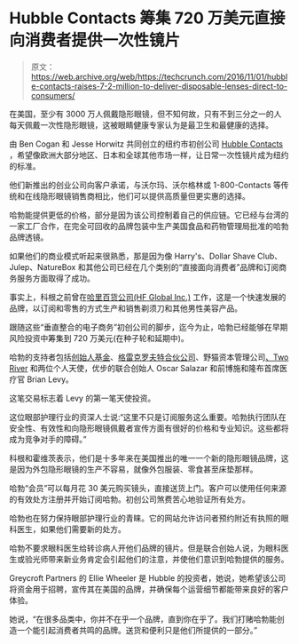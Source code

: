 # Hubble Contacts 筹集 720 万美元直接向消费者提供一次性镜片 

> 原文：<https://web.archive.org/web/https://techcrunch.com/2016/11/01/hubble-contacts-raises-7-2-million-to-deliver-disposable-lenses-direct-to-consumers/>

在美国，至少有 3000 万人佩戴隐形眼镜，但不知何故，只有不到三分之一的人每天佩戴一次性隐形眼镜，这被眼睛健康专家认为是最卫生和最健康的选择。

由 Ben Cogan 和 Jesse Horwitz 共同创立的纽约市初创公司 [Hubble Contacts](https://web.archive.org/web/20221207013949/https://www.hubblecontacts.com/) ，希望像欧洲大部分地区、日本和全球其他市场一样，让日常一次性镜片成为纽约的标准。

他们新推出的创业公司向客户承诺，与沃尔玛、沃尔格林或 1-800-Contacts 等传统和在线隐形眼镜销售商相比，他们可以提供高质量但更实惠的选择。

哈勃能提供更低的价格，部分是因为该公司控制着自己的供应链。它已经与台湾的一家工厂合作，在完全可回收的品牌包装中生产美国食品和药物管理局批准的哈勃品牌透镜。

如果他们的商业模式听起来很熟悉，那是因为像 Harry's、Dollar Shave Club、Julep、NatureBox 和其他公司已经在几个类别的“直接面向消费者”品牌和订阅商务服务方面取得了成功。

事实上，科根之前曾在[哈里百货公司(HF Global Inc.)](https://web.archive.org/web/20221207013949/https://beta.techcrunch.com/tag/harrys/) 工作，这是一个快速发展的品牌，以订阅和零售的方式生产和销售剃须刀和其他男性美容产品。

跟随这些“垂直整合的电子商务”初创公司的脚步，迄今为止，哈勃已经能够在早期风险投资中筹集到 720 万美元(在种子轮和延期中)。

哈勃的支持者包括[创始人基金](https://web.archive.org/web/20221207013949/http://foundersfund.com/)、[格雷克罗夫特合伙公司](https://web.archive.org/web/20221207013949/http://greycroft.com/)、野猫资本管理公司[、Two River](https://web.archive.org/web/20221207013949/http://www.tworiver.com/) 和两位个人天使，优步的联合创始人 Oscar Salazar 和前博施和隆布首席医疗官 Brian Levy。

这笔交易标志着 Levy 的第一笔天使投资。

这位眼部护理行业的资深人士说:“这里不只是订阅服务这么重要。哈勃执行团队在安全性、有效性和向隐形眼镜佩戴者宣传方面有很好的价格和专业知识。这些都将成为竞争对手的障碍。”

科根和霍维茨表示，他们是十多年来在美国推出的唯一一个新的隐形眼镜品牌，这是因为外包隐形眼镜的生产不容易，就像外包服装、零食甚至床垫那样。

哈勃“会员”可以每月花 30 美元购买镜头，直接送货上门。客户可以使用任何来源的有效处方注册并开始订阅哈勃。初创公司煞费苦心地验证所有处方。

哈勃也在努力保持眼部护理行业的青睐。它的网站允许访问者预约附近有执照的眼科医生，如果他们需要新的处方。

哈勃不要求眼科医生给转诊病人开他们品牌的镜片。但是联合创始人说，为眼科医生或验光师带来新业务肯定会引起他们的注意，并使他们意识到哈勃提供的服务。

Greycroft Partners 的 Ellie Wheeler 是 Hubble 的投资者，她说，她希望该公司将资金用于招聘，宣传其在美国的品牌，并确保每个运营细节都能带来良好的客户体验。

她说，“在很多品类中，你并不在乎一个品牌，直到你在乎了。我们打赌哈勃能创造一个能引起消费者共鸣的品牌。送货和便利只是他们所提供的一部分。”